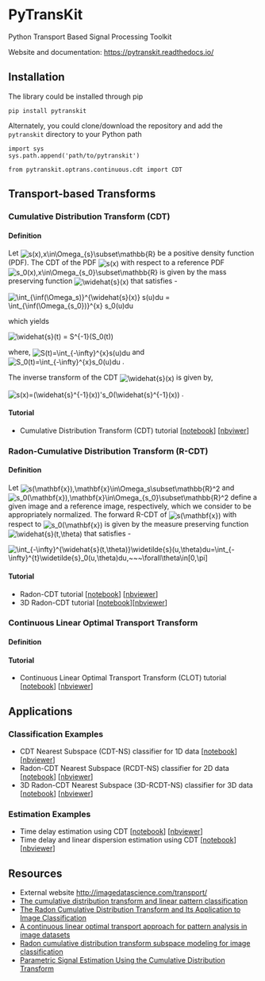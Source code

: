 # PyTransKit
Python Transport Based Signal Processing Toolkit

Website and documentation: https://pytranskit.readthedocs.io/


## Installation
The library could be installed through pip
```
pip install pytranskit
```
Alternately, you could clone/download the repository and add the `pytranskit` directory to your Python path
```
import sys
sys.path.append('path/to/pytranskit')

from pytranskit.optrans.continuous.cdt import CDT
```

## Transport-based Transforms
### Cumulative Distribution Transform (CDT)
#### Definition
Let <img src="https://latex.codecogs.com/svg.latex?s(x),x\in\Omega_{s}\subset\mathbb{R}" title="s(x),x\in\Omega_{s}\subset\mathbb{R}" align=center> be a positive density function (PDF). The CDT of the PDF <img src="https://latex.codecogs.com/svg.latex?s(x)" title="s(x)" align=center> with respect to a reference PDF <img src="https://latex.codecogs.com/svg.latex?s_0(x),x\in\Omega_{s_0}\subset\mathbb{R}" title="s_0(x),x\in\Omega_{s_0}\subset\mathbb{R}" align=center> is given by the mass preserving function <img src="https://latex.codecogs.com/svg.latex?\widehat{s}(x)" title="\widehat{s}(x)" align=center> that satisfies - 

<img src="https://latex.codecogs.com/svg.latex?\int_{\inf(\Omega_s)}^{\widehat{s}(x)}&space;s(u)du&space;=&space;\int_{\inf(\Omega_{s_0})}^{x}&space;s_0(u)du" title="\int_{\inf(\Omega_s)}^{\widehat{s}(x)} s(u)du = \int_{\inf(\Omega_{s_0})}^{x} s_0(u)du" align=center>

which yields 

<img src="https://latex.codecogs.com/svg.latex?\widehat{s}(t)&space;=&space;S^{-1}(S_0(t))" title="\widehat{s}(t) = S^{-1}(S_0(t))" align=center>

where, <img src="https://latex.codecogs.com/svg.latex?S(t)=\int_{-\infty}^{x}s(u)du" title="S(t)=\int_{-\infty}^{x}s(u)du" align=center>    and    <img src="https://latex.codecogs.com/svg.latex?S_0(t)=\int_{-\infty}^{x}s_0(u)du" title="S_0(t)=\int_{-\infty}^{x}s_0(u)du" align=center> .

The inverse transform of the CDT <img src="https://latex.codecogs.com/svg.latex?\widehat{s}(x)" title="\widehat{s}(x)" align=center> is given by,

<img src="https://latex.codecogs.com/svg.latex?s(x)=(\widehat{s}^{-1}(x))'s_0(\widehat{s}^{-1}(x))" title="s(x)=(\widehat{s}^{-1}(x))'s_0(\widehat{s}^{-1}(x))" align=center> .

#### Tutorial
- Cumulative Distribution Transform (CDT) tutorial [[notebook](https://github.com/rohdelab/PyTransKit/blob/master/tutorials/01_tutorial_cdt.ipynb)] [[nbviwer](https://nbviewer.jupyter.org/github/rohdelab/PyTransKit/blob/master/tutorials/01_tutorial_cdt.ipynb)]

### Radon-Cumulative Distribution Transform (R-CDT)
#### Definition
Let <img src="https://latex.codecogs.com/svg.latex?s(\mathbf{x}),\mathbf{x}\in\Omega_s\subset\mathbb{R}^2" title="s(\mathbf{x}),\mathbf{x}\in\Omega_s\subset\mathbb{R}^2" align=center> and <img src="https://latex.codecogs.com/svg.latex?s_0(\mathbf{x}),\mathbf{x}\in\Omega_{s_0}\subset\mathbb{R}^2" title="s_0(\mathbf{x}),\mathbf{x}\in\Omega_{s_0}\subset\mathbb{R}^2" align=center> define a given image and a reference image, respectively, which we consider to be appropriately normalized. The forward R-CDT of <img src="https://latex.codecogs.com/svg.latex?s(\mathbf{x})" title="s(\mathbf{x})" align=center> with
respect to <img src="https://latex.codecogs.com/svg.latex?s_0(\mathbf{x})" title="s_0(\mathbf{x})" align=center> is given by the measure preserving function <img src="https://latex.codecogs.com/svg.latex?\widehat{s}(t,\theta)" title="\widehat{s}(t,\theta)" align=center> that satisfies -

<img src="https://latex.codecogs.com/svg.latex?\int_{-\infty}^{\widehat{s}(t,\theta)}\widetilde{s}(u,\theta)du=\int_{-\infty}^{t}\widetilde{s}_0(u,\theta)du,~~~\forall\theta\in[0,\pi]" title="\int_{-\infty}^{\widehat{s}(t,\theta)}\widetilde{s}(u,\theta)du=\int_{-\infty}^{t}\widetilde{s}_0(u,\theta)du,~~~\forall\theta\in[0,\pi]" align=center>


#### Tutorial
- Radon-CDT tutorial [[notebook](https://github.com/rohdelab/PyTransKit/blob/master/tutorials/02_tutorial_rcdt.ipynb)] [[nbviewer](https://nbviewer.jupyter.org/github/rohdelab/PyTransKit/blob/master/tutorials/02_tutorial_rcdt.ipynb)]
- 3D Radon-CDT tutorial [[notebook](https://github.com/rohdelab/PyTransKit/blob/master/tutorials/05_tutorial_rcdt3D.ipynb)][[nbviewer](https://nbviewer.jupyter.org/github/rohdelab/PyTransKit/blob/master/tutorials/05_tutorial_rcdt3D.ipynb)]

### Continuous Linear Optimal Transport Transform
#### Definition

#### Tutorial
- Continuous Linear Optimal Transport Transform (CLOT) tutorial [[notebook](https://github.com/rohdelab/PyTransKit/blob/master/tutorials/07_tutorial_clot.ipynb)] [[nbviewer](https://nbviewer.jupyter.org/github/rohdelab/PyTransKit/blob/master/tutorials/07_tutorial_clot.ipynb)]

## Applications
### Classification Examples
- CDT Nearest Subspace (CDT-NS) classifier for 1D data [[notebook](https://github.com/rohdelab/PyTransKit/blob/master/tutorials/04_tutorial_CDT-NS_classifier.ipynb)] [[nbviewer](https://nbviewer.jupyter.org/github/rohdelab/PyTransKit/blob/master/tutorials/04_tutorial_CDT-NS_classifier.ipynb)]
- Radon-CDT Nearest Subspace (RCDT-NS) classifier for 2D data [[notebook](https://github.com/rohdelab/PyTransKit/blob/master/tutorials/03_tutorial_RCDT-NS_classifier.ipynb)] [[nbviewer](https://nbviewer.jupyter.org/github/rohdelab/PyTransKit/blob/master/tutorials/03_tutorial_RCDT-NS_classifier.ipynb)]
- 3D Radon-CDT Nearest Subspace (3D-RCDT-NS) classifier for 3D data [[notebook](https://github.com/rohdelab/PyTransKit/blob/master/tutorials/06_tutorial_3DRCDT-NS_classifier.ipynb)] [[nbviewer](https://nbviewer.jupyter.org/github/rohdelab/PyTransKit/blob/master/tutorials/06_tutorial_3DRCDT-NS_classifier.ipynb)]

### Estimation Examples
- Time delay estimation using CDT [[notebook](https://github.com/rohdelab/PyTransKit/blob/master/Examples/Example01_estimation_delay.ipynb)] [[nbviewer](https://nbviewer.jupyter.org/github/rohdelab/PyTransKit/blob/master/Examples/Example01_estimation_delay.ipynb)]
- Time delay and linear dispersion estimation using CDT [[notebook](https://github.com/rohdelab/PyTransKit/blob/master/Examples/Example02_estimation_delay_linear_dispersion.ipynb)] [[nbviewer](https://nbviewer.jupyter.org/github/rohdelab/PyTransKit/blob/master/Examples/Example02_estimation_delay_linear_dispersion.ipynb)]

## Resources
- External website http://imagedatascience.com/transport/
- [The cumulative distribution transform and linear pattern classification](http://www.sciencedirect.com/science/article/pii/S1063520317300076)
- [The Radon Cumulative Distribution Transform and Its Application to Image Classification](https://ieeexplore.ieee.org/document/7358128)
- [A continuous linear optimal transport approach for pattern analysis in image datasets](https://www.sciencedirect.com/science/article/abs/pii/S0031320315003507)
- [Radon cumulative distribution transform subspace modeling for image classification](https://arxiv.org/abs/2004.03669)
- [Parametric Signal Estimation Using the Cumulative Distribution Transform](https://ieeexplore.ieee.org/abstract/document/9099391)

